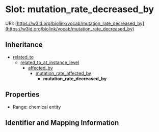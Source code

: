 # Slot: mutation_rate_decreased_by

URI: [https://w3id.org/biolink/vocab/mutation_rate_decreased_by](https://w3id.org/biolink/vocab/mutation_rate_decreased_by)




## Inheritance

* [related_to](related_to.md)
    * [related_to_at_instance_level](related_to_at_instance_level.md)
        * [affected_by](affected_by.md)
            * [mutation_rate_affected_by](mutation_rate_affected_by.md)
                * **mutation_rate_decreased_by**



## Properties

 * Range: chemical entity



## Identifier and Mapping Information





